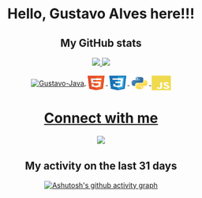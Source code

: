 <div align="center">
  <h1>Hello, Gustavo Alves here!!!</h1>
</div>
<div align="center">
  <h2>My GitHub stats</h2>
  <a href="https://github.com/ogustavoalves">
  <img height="165em" src="https://github-readme-stats.vercel.app/api?username=ogustavoalves&show_icons=true&theme=highcontrast&include_all_commits=false&count_private=true&hide_border=true"/>
   
<img height="165em" src="https://github-readme-stats.vercel.app/api/top-langs/?username=ogustavoalves&layout=compact&langs_count=7&theme=highcontrast&hide_border=true"/>
</div>
<div style="display:inline_block" align="center"><br>
  <img align="center" alt="Gustavo-Java" height="30" width="40" src="https://raw.githubusercontent.com/jmnote/z-icons/master/svg/java.svg">
  <img align="center" alt="Gustavo-HTML" height="30" width="40" src="https://raw.githubusercontent.com/devicons/devicon/master/icons/html5/html5-original.svg">
  <img align="center" alt="Gustavo-CSS" height="30" width="40" src="https://raw.githubusercontent.com/devicons/devicon/master/icons/css3/css3-original.svg">
  <img align="center" alt="Gustavo-Python" height="30" width="40" src="https://raw.githubusercontent.com/devicons/devicon/master/icons/python/python-original.svg">
  <img align="center" alt="Gustavo-Js" height="30" width="40" src="https://raw.githubusercontent.com/devicons/devicon/master/icons/javascript/javascript-plain.svg">
</div>
  <h1 align="center">Connect with me</h1>
<div align="center"> 
  <a href="https://www.linkedin.com/in/gustavo-alves-073640248/" target="_blank"><img src="https://img.shields.io/badge/-LinkedIn-%230077B5?style=for-the-badge&logo=linkedin&logoColor=white" target="_blank"></a> 
  
  <div><h2>My activity on the last 31 days</h2></div>
  
  [![Ashutosh's github activity graph](https://github-readme-activity-graph.cyclic.app/graph?username=ogustavoalves&theme=high-contrast&hide_border=true&hide_title=true)](https://github.com/ashutosh00710/github-readme-activity-graph)
  
 
